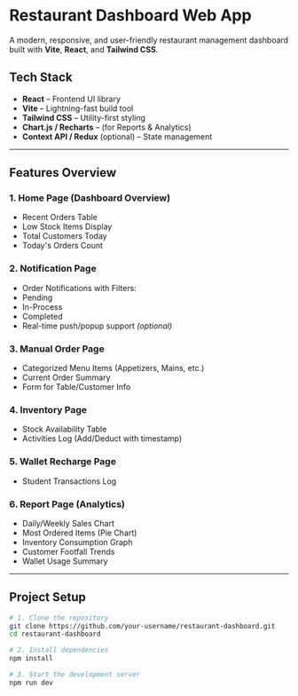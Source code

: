 # Restaurant Dashboard Web App

A modern, responsive, and user-friendly restaurant management dashboard built with **Vite**, **React**, and **Tailwind CSS**.

## Tech Stack

- **React** – Frontend UI library
- **Vite** – Lightning-fast build tool
- **Tailwind CSS** – Utility-first styling
- **Chart.js / Recharts** – (for Reports & Analytics)
- **Context API / Redux** (optional) – State management

---

## Features Overview

### 1. Home Page (Dashboard Overview)

- Recent Orders Table
- Low Stock Items Display
- Total Customers Today
- Today's Orders Count

### 2. Notification Page

- Order Notifications with Filters:
- Pending
- In-Process
- Completed
- Real-time push/popup support _(optional)_

### 3. Manual Order Page

- Categorized Menu Items (Appetizers, Mains, etc.)
- Current Order Summary
- Form for Table/Customer Info

### 4. Inventory Page

- Stock Availability Table
- Activities Log (Add/Deduct with timestamp)

### 5. Wallet Recharge Page

- Student Transactions Log

### 6. Report Page (Analytics)

- Daily/Weekly Sales Chart
- Most Ordered Items (Pie Chart)
- Inventory Consumption Graph
- Customer Footfall Trends
- Wallet Usage Summary

---

## Project Setup

```bash
# 1. Clone the repository
git clone https://github.com/your-username/restaurant-dashboard.git
cd restaurant-dashboard

# 2. Install dependencies
npm install

# 3. Start the development server
npm run dev
```

